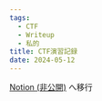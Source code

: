 ```yaml
---
tags:
  - CTF
  - Writeup
  - 私的
title: CTF演習記録
date: 2024-05-12
---
```

[Notion (非公開)](https://www.notion.so/CTF-a3ce252faa91428c916c18ce170e5fd5?pvs=4) へ移行
